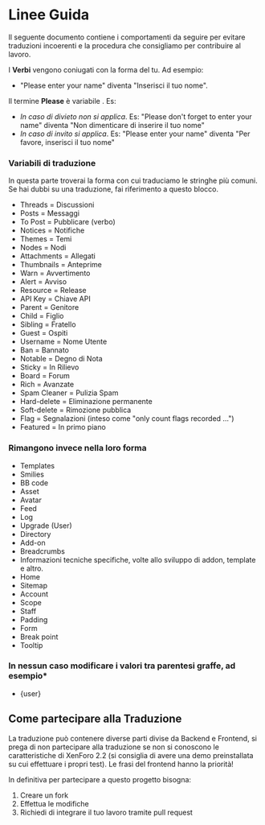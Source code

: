 # Linee Guida
Il seguente documento contiene i comportamenti da seguire per evitare traduzioni incoerenti e la procedura che consigliamo per contribuire al lavoro.

I **Verbi** vengono coniugati con la forma del tu. Ad esempio:

- "Please enter your name" diventa "Inserisci il tuo nome".

Il termine **Please** è variabile  . Es:

* _In caso di divieto non si applica_. Es: "Please don't forget to enter your name" diventa "Non dimenticare di inserire il tuo nome"
* _In caso di invito si applica_. Es: "Please enter your name" diventa "Per favore, inserisci il tuo nome"

### Variabili di traduzione

In questa parte troverai la forma con cui traduciamo le stringhe più comuni. Se hai dubbi su una traduzione, fai riferimento a questo blocco.

- Threads = Discussioni
- Posts = Messaggi
- To Post = Pubblicare (verbo)
- Notices = Notifiche
- Themes = Temi
- Nodes = Nodi
- Attachments = Allegati
- Thumbnails = Anteprime
- Warn = Avvertimento
- Alert = Avviso
- Resource = Release
- API Key = Chiave API
- Parent = Genitore
- Child = Figlio
- Sibling = Fratello
- Guest = Ospiti
- Username = Nome Utente
- Ban = Bannato
- Notable = Degno di Nota
- Sticky = In Rilievo
- Board = Forum
- Rich = Avanzate
- Spam Cleaner = Pulizia Spam
- Hard-delete = Eliminazione permanente
- Soft-delete = Rimozione pubblica
- Flag = Segnalazioni (inteso come "only count flags recorded ...")
- Featured = In primo piano

### Rimangono invece nella loro forma
- Templates
- Smilies
- BB code
- Asset
- Avatar
- Feed
- Log
- Upgrade (User)
- Directory
- Add-on
- Breadcrumbs
- Informazioni tecniche specifiche, volte allo sviluppo di addon, template e altro.
- Home
- Sitemap
- Account
- Scope 
- Staff
- Padding
- Form
- Break point
- Tooltip

### In nessun caso modificare i valori tra parentesi graffe, ad esempio*
- {user}

## Come partecipare alla Traduzione
La traduzione può contenere diverse parti divise da Backend e Frontend, si prega di non partecipare alla traduzione se non si conoscono le caratteristiche di XenForo 2.2 (si consiglia di avere una demo preinstallata su cui effettuare i propri test). Le frasi del frontend hanno la priorità!

In definitiva per partecipare a questo progetto bisogna:
1. Creare un fork
2. Effettua le modifiche
3. Richiedi di integrare il tuo lavoro tramite pull request
